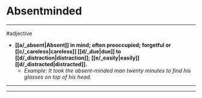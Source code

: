 # Absentminded
---
#adjective
- **[[a/_absent|Absent]] in mind; often preoccupied; forgetful or [[c/_careless|careless]] [[d/_due|due]] to [[d/_distraction|distraction]]; [[e/_easily|easily]] [[d/_distracted|distracted]].**
	- _Example: It took the absent-minded man twenty minutes to find his glasses on top of his head._
---
---
